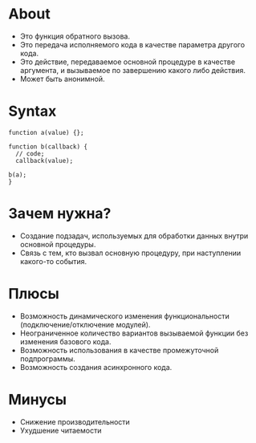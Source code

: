 # About
- Это функция обратного вызова.
- Это передача исполняемого кода в качестве параметра другого кода.
- Это действие, передаваемое основной процедуре в качестве аргумента, и вызываемое по завершению какого либо действия.
- Может быть анонимной.

# Syntax
```
function a(value) {};

function b(callback) {
  // code;
  callback(value);

b(a);
}
```

# Зачем нужна?
- Создание подзадач, используемых для обработки данных внутри основной процедуры.
- Связь с тем, кто вызвал основную процедуру, при наступлении какого-то события.

# Плюсы
- Возможность динамического изменения функциональности (подключение/отключение модулей).
- Неограниченное количество вариантов вызываемой функции без изменения базового кода.
- Возможность использования в качестве промежуточной подпрограммы.
- Возможность создания асинхронного кода. 

# Минусы
- Снижение производительности
- Ухудшение читаемости